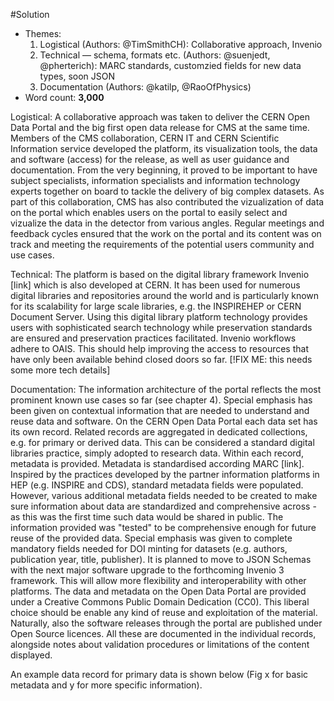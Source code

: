 #Solution

- Themes:
    1. Logistical (Authors: @TimSmithCH): Collaborative approach, Invenio 
    2. Technical –– schema, formats etc. (Authors: @suenjedt, @pherterich): MARC standards, customzied fields for new data types, soon JSON
    3. Documentation (Authors: @katilp, @RaoOfPhysics)
- Word count: **3,000**

Logistical:
A collaborative approach was taken to deliver the CERN Open Data Portal and the big first open data release for CMS at the same time. Members of the CMS collaboration, CERN IT and CERN Scientific Information service developed the platform, its visualization tools, the data and software (access) for the release, as well as user guidance and documentation. From the very beginning, it proved to be important to have subject specialists, information specialists and information technology experts together on board to tackle the delivery of big complex datasets. As part of this collaboration, CMS has also contributed the vizualization of data on the portal which enables users on the portal to easily select and vizualize the data in the detector from various angles. Regular meetings and feedback cycles ensured that the work on the portal and its content was on track and meeting the requirements of the potential users community and use cases. 

Technical:
The platform is based on the digital library framework Invenio [link] which is also developed at CERN. It has been used for numerous digital libraries and repositories around the world and is particularly known for its scalability for large scale libraries, e.g. the INSPIREHEP or CERN Document Server. 
Using this digital library platform technology provides users with sophisticated search technology while preservation standards are ensured and preservation practices facilitated. Invenio workflows adhere to OAIS. This should help improving the access to resources that have only been available behind closed doors so far. 
[!FIX ME: this needs some more tech details]

Documentation:
The information architecture of the portal reflects the most prominent known use cases so far (see chapter 4). Special emphasis has been given on contextual information that are needed to understand and reuse data and software. 
On the CERN Open Data Portal each data set has its own record. Related records are aggregated in dedicated collections, e.g. for primary or derived data. This can be considered a standard digital libraries practice, simply adopted to research data. Within each record, metadata is provided. Metadata is standardised according MARC [link]. Inspired by the practices developed by the partner information platforms in HEP (e.g. INSPIRE and CDS), standard metadata fields were populated. However, various additional metadata fields needed to be created to make sure information about data are standardized and comprehensive across - as this was the first time such data would be shared in public. The information provided was "tested" to be comprehensive enough for future reuse of the provided data. Special emphasis was given to complete mandatory fields needed for DOI minting for datasets (e.g. authors, publication year, title, publisher). It is planned to move to JSON Schemas with the next major software upgrade to the forthcoming Invenio 3 framework. This will allow more flexibility and interoperability with other platforms. 
The data and metadata on the Open Data Portal are provided under a Creative Commons Public Domain Dedication (CC0). This liberal choice should be enable any kind of reuse and exploitation of the material. Naturally, also the software releases through the portal are published under Open Source licences. All these are documented in the individual records, alongside notes about validation procedures or limitations of the content displayed. 

An example data record for primary data is shown below (Fig x for basic metadata and y for more specific information). 


